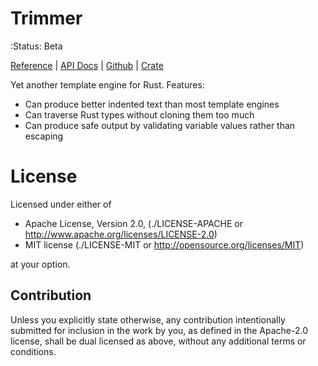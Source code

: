 Trimmer
=======

:Status: Beta

[Reference](https://trimmer.readthedocs.io/) |
[API Docs](https://docs.rs/trimmer/) |
[Github](https://github.com/tailhook/trimmer) |
[Crate](https://crates.io/crates/trimmer)

Yet another template engine for Rust. Features:

* Can produce better indented text than most template engines
* Can traverse Rust types without cloning them too much
* Can produce safe output by validating variable values rather than escaping


License
=======

Licensed under either of

* Apache License, Version 2.0, (./LICENSE-APACHE or http://www.apache.org/licenses/LICENSE-2.0)
* MIT license (./LICENSE-MIT or http://opensource.org/licenses/MIT)

at your option.

Contribution
------------

Unless you explicitly state otherwise, any contribution intentionally
submitted for inclusion in the work by you, as defined in the Apache-2.0
license, shall be dual licensed as above, without any additional terms or
conditions.
